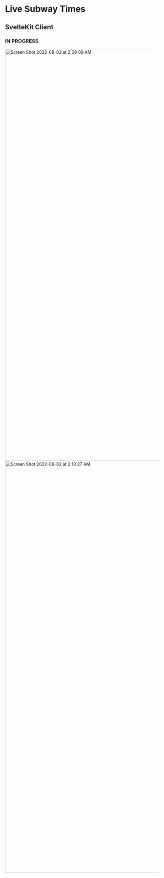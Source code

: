 # Live Subway Times

## SvelteKit Client

### IN PROGRESS

<img width="1349" alt="Screen Shot 2022-08-02 at 2 09 09 AM" src="https://user-images.githubusercontent.com/51206261/182303998-75917b7a-d4f5-45b2-ad75-9cc44579158f.png">

<img width="1349" alt="Screen Shot 2022-08-02 at 2 10 27 AM" src="https://user-images.githubusercontent.com/51206261/182304167-0698a272-07f9-40f9-90fd-ea61fc4dca11.png">

